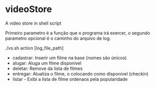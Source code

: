 # videoStore
A video store in shell script

Primeiro parametro é a função que o programa irá exercer, o segundo parametro opcional é o caminho do arquivo de log.  

./vs.sh action [log_file_path]  

  - cadastrar: Inserir um filme na base (nomes são únicos)  
  - alugar: Aluga um filme disponível  
  - deletar: Remove da lista de filmes  
  - entregar: Atualiza o filme, o colocando como disponivel (checkin)  
  - listar - Exibi a lista de filme ordenaos pela popularidade  
  
